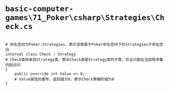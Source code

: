 # `basic-computer-games\71_Poker\csharp\Strategies\Check.cs`

```

# 命名空间为Poker.Strategies，表示该类属于Poker命名空间下的Strategies子命名空间
internal class Check : Strategy
# Check类继承自Strategy类，表示Check类是Strategy类的子类，并且只能在当前程序集内部访问
{
    public override int Value => 0;
    # Value属性的重写，返回值为0，表示Check策略的值为0
}

```